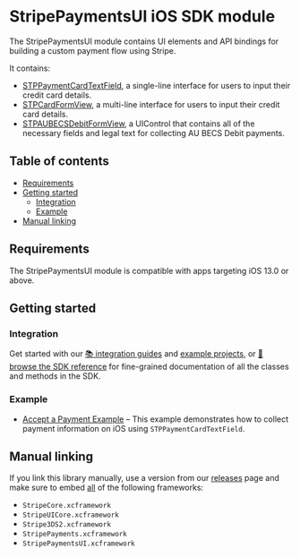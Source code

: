 # StripePaymentsUI iOS SDK module

The StripePaymentsUI module contains UI elements and API bindings for building a custom payment flow using Stripe.

It contains:

* [STPPaymentCardTextField](https://stripe.dev/stripe-ios/stripepaymentsui/documentation/stripepaymentsui/stppaymentcardtextfield/), a single-line interface for users to input their credit card details.
* [STPCardFormView](https://stripe.dev/stripe-ios/stripepaymentsui/documentation/stripepaymentsui/stpcardformview), a multi-line interface for users to input their credit card details.
* [STPAUBECSDebitFormView](https://stripe.dev/stripe-ios/stripepaymentsui/documentation/stripepaymentsui/stpaubecsdebitformview), a UIControl that contains all of the necessary fields and legal text for collecting AU BECS Debit payments.

## Table of contents
<!-- NOTE: Use case-sensitive anchor links for docc compatibility -->
<!--ts-->
* [Requirements](#Requirements)
* [Getting started](#Getting-started)
   * [Integration](#Integration)
   * [Example](#Example)
* [Manual linking](#Manual-linking)

<!--te-->

## Requirements

The StripePaymentsUI module is compatible with apps targeting iOS 13.0 or above.

## Getting started

### Integration

Get started with our [📚 integration guides](https://stripe.com/docs/payments/accept-a-payment?platform=ios&ui=custom) and [example projects](/Example), or [📘 browse the SDK reference](https://stripe.dev/stripe-ios/stripepaymentsui/documentation/stripepaymentsui) for fine-grained documentation of all the classes and methods in the SDK.

### Example

- [Accept a Payment Example](https://github.com/stripe-samples/accept-a-payment/tree/main/custom-payment-flow/client/ios-swiftui)
   – This example demonstrates how to collect payment information on iOS using `STPPaymentCardTextField`.

## Manual linking

If you link this library manually, use a version from our [releases](https://github.com/stripe/stripe-ios/releases) page and make sure to embed <ins>all</ins> of the following frameworks:
- `StripeCore.xcframework`
- `StripeUICore.xcframework`
- `Stripe3DS2.xcframework`
- `StripePayments.xcframework`
- `StripePaymentsUI.xcframework`

